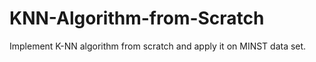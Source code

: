 # KNN-Algorithm-from-Scratch
Implement K-NN  algorithm from scratch and apply it on MINST data set.
